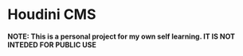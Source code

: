 # Houdini CMS

**NOTE: This is a personal project for my own self learning. IT IS NOT INTEDED FOR PUBLIC USE**